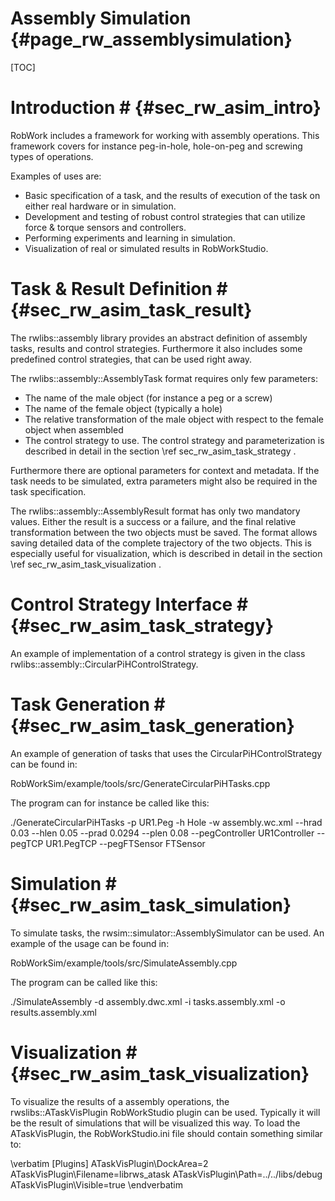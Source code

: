 Assembly Simulation {#page_rw_assemblysimulation}
================

[TOC]

# Introduction # {#sec_rw_asim_intro}
RobWork includes a framework for working with assembly operations.
This framework covers for instance peg-in-hole, hole-on-peg and screwing types of operations.

Examples of uses are:
 - Basic specification of a task, and the results of execution of the task on either real hardware or in simulation.
 - Development and testing of robust control strategies that can utilize force & torque sensors and controllers.
 - Performing experiments and learning in simulation.
 - Visualization of real or simulated results in RobWorkStudio.

# Task & Result Definition # {#sec_rw_asim_task_result}
The rwlibs::assembly library provides an abstract definition of assembly tasks, results and control strategies.
Furthermore it also includes some predefined control strategies, that can be used right away.

The rwlibs::assembly::AssemblyTask format requires only few parameters:
 - The name of the male object (for instance a peg or a screw)
 - The name of the female object (typically a hole)
 - The relative transformation of the male object with respect to the female object when assembled
 - The control strategy to use. The control strategy and parameterization is described in detail in the section \ref sec_rw_asim_task_strategy .

Furthermore there are optional parameters for context and metadata. If the task needs to be simulated, extra parameters might also be required in the
task specification.

The rwlibs::assembly::AssemblyResult format has only two mandatory values. Either the result is a success or a failure, and the final relative
transformation between the two objects must be saved. The format allows saving detailed data of the complete trajectory of the two objects. This
is especially useful for visualization, which is described in detail in the section \ref sec_rw_asim_task_visualization .

# Control Strategy Interface # {#sec_rw_asim_task_strategy}
An example of implementation of a control strategy is given in the class rwlibs::assembly::CircularPiHControlStrategy.

# Task Generation # {#sec_rw_asim_task_generation}
An example of generation of tasks that uses the CircularPiHControlStrategy can be found in:

 RobWorkSim/example/tools/src/GenerateCircularPiHTasks.cpp
 
The program can for instance be called like this:

 ./GenerateCircularPiHTasks -p UR1.Peg -h Hole -w assembly.wc.xml --hrad 0.03 --hlen 0.05 --prad 0.0294 --plen 0.08 --pegController UR1Controller --pegTCP UR1.PegTCP --pegFTSensor FTSensor

# Simulation # {#sec_rw_asim_task_simulation}
To simulate tasks, the rwsim::simulator::AssemblySimulator can be used. An example of the usage can be found in:

 RobWorkSim/example/tools/src/SimulateAssembly.cpp

The program can be called like this:

 ./SimulateAssembly -d assembly.dwc.xml -i tasks.assembly.xml -o results.assembly.xml

# Visualization # {#sec_rw_asim_task_visualization}
To visualize the results of a assembly operations, the rwslibs::ATaskVisPlugin RobWorkStudio plugin can be used.
Typically it will be the result of simulations that will be visualized this way.
To load the ATaskVisPlugin, the RobWorkStudio.ini file should contain something similar to:

\verbatim
[Plugins]
ATaskVisPlugin\DockArea=2
ATaskVisPlugin\Filename=librws_atask
ATaskVisPlugin\Path=../../libs/debug
ATaskVisPlugin\Visible=true
\endverbatim
